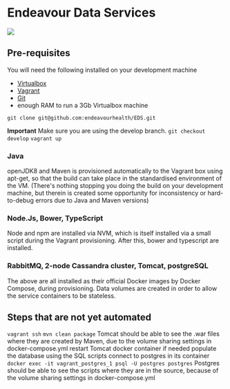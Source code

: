 # Endeavour Data Services

<img src="https://docs.google.com/drawings/d/1_sSB_SM9BU1ju5Q21TSYhI-ekC0Nf-Aoto3v_2gACWo/pub?w=936&amp;h=547">

## Pre-requisites

You will need the following installed on your development machine
* [Virtualbox](https://www.virtualbox.org/)
* [Vagrant](www.vagrantup.com)
* [Git](https://git-scm.com/)
* enough RAM to run a 3Gb Virtualbox machine

`git clone git@github.com:endeavourhealth/EDS.git`

**Important** Make sure you are using the develop branch.
`git checkout develop`
`vagrant up`

### Java
openJDK8 and Maven is provisioned automatically to the Vagrant box using apt-get, so that the build can take place in the standardised environment of the VM. (There's nothing stopping you doing the build on your development machine, but therein is created some opportunity for inconsistency or hard-to-debug errors due to Java and Maven versions)

### Node.Js, Bower, TypeScript
Node and npm are installed via NVM, which is itself installed via a small script during the Vagrant provisioning. After this, bower and typescript are installed.

### RabbitMQ, 2-node Cassandra cluster, Tomcat, postgreSQL
The above are all installed as their official Docker images by Docker Compose, during provisioning. Data volumes are created in order to allow the service containers to be stateless.

## Steps that are not yet automated
`vagrant ssh`
`mvn clean package`
Tomcat should be able to see the .war files where they are created by Maven, due to the volume sharing settings in docker-compose.yml
restart Tomcat docker container if needed
populate the database using the SQL scripts
connect to postgres in its container
`docker exec -it vagrant_postgres_1 psql -U postgres postgres`
Postgres should be able to see the scripts where they are in the source, because of the volume sharing settings in docker-compose.yml
